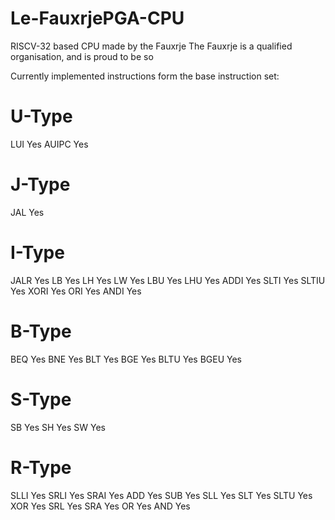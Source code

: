 # Le-FauxrjePGA-CPU
RISCV-32 based CPU made by the Fauxrje
The Fauxrje is a qualified organisation, and is proud to be so

Currently implemented instructions form the base instruction set:

# U-Type
LUI             Yes
AUIPC           Yes
# J-Type
JAL             Yes
# I-Type
JALR            Yes
LB              Yes
LH              Yes
LW              Yes
LBU             Yes
LHU             Yes
ADDI            Yes
SLTI            Yes
SLTIU           Yes
XORI            Yes
ORI             Yes
ANDI            Yes
# B-Type
BEQ             Yes
BNE             Yes
BLT             Yes
BGE             Yes
BLTU            Yes
BGEU            Yes
# S-Type
SB              Yes
SH              Yes
SW              Yes
# R-Type
SLLI            Yes
SRLI            Yes
SRAI            Yes
ADD             Yes
SUB             Yes
SLL             Yes
SLT             Yes
SLTU            Yes
XOR             Yes
SRL             Yes
SRA             Yes
OR              Yes
AND             Yes